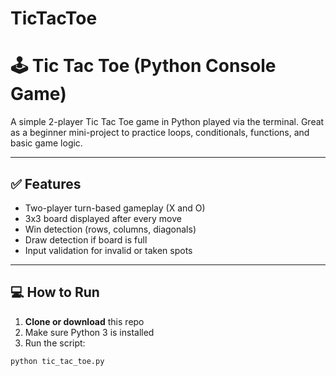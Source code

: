 # TicTacToe

# 🕹️ Tic Tac Toe (Python Console Game)

A simple 2-player Tic Tac Toe game in Python played via the terminal. Great as a beginner mini-project to practice loops, conditionals, functions, and basic game logic.

---

## ✅ Features

- Two-player turn-based gameplay (X and O)
- 3x3 board displayed after every move
- Win detection (rows, columns, diagonals)
- Draw detection if board is full
- Input validation for invalid or taken spots

---

## 💻 How to Run

1. **Clone or download** this repo
2. Make sure Python 3 is installed
3. Run the script:

```bash
python tic_tac_toe.py
